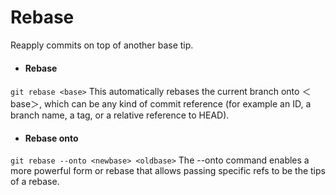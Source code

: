 # Rebase

Reapply commits on top of another base tip.

- #### Rebase  
```git rebase <base>```
This automatically rebases the current branch onto ＜base＞, which can be any kind of commit reference (for example an ID, a branch name, a tag, or a relative reference to HEAD).

- #### Rebase onto  
```git rebase --onto <newbase> <oldbase>```
The --onto command enables a more powerful form or rebase that allows passing specific refs to be the tips of a rebase.
